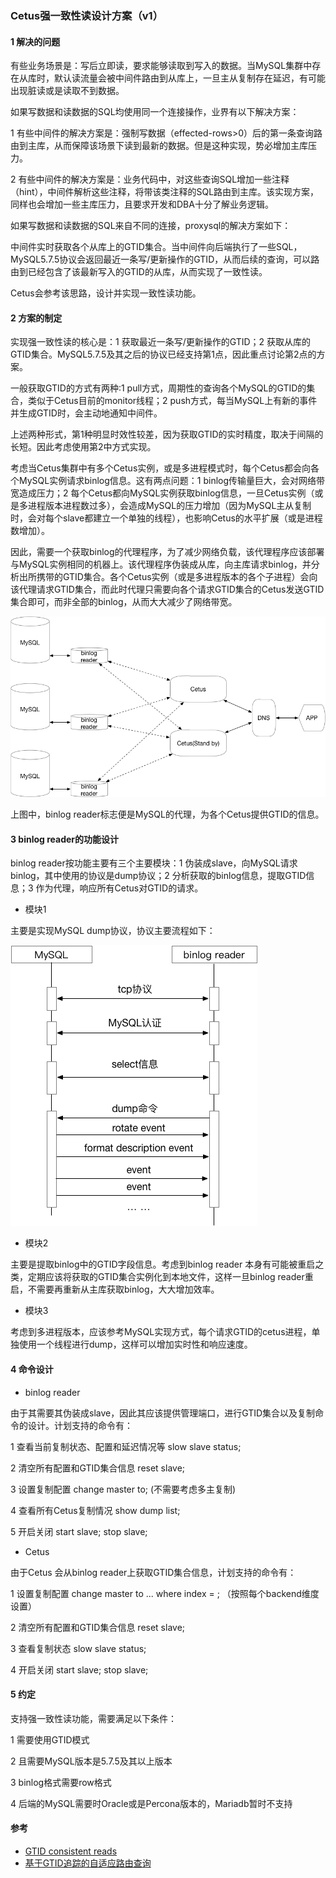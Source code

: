 ### Cetus强一致性读设计方案（v1）

#### 1 解决的问题

有些业务场景是：写后立即读，要求能够读取到写入的数据。当MySQL集群中存在从库时，默认读流量会被中间件路由到从库上，一旦主从复制存在延迟，有可能出现脏读或是读取不到数据。

如果写数据和读数据的SQL均使用同一个连接操作，业界有以下解决方案：

1 有些中间件的解决方案是：强制写数据（effected-rows>0）后的第一条查询路由到主库，从而保障该场景下读到最新的数据。但是这种实现，势必增加主库压力。

2 有些中间件的解决方案是：业务代码中，对这些查询SQL增加一些注释（hint），中间件解析这些注释，将带该类注释的SQL路由到主库。该实现方案，同样也会增加一些主库压力，且要求开发和DBA十分了解业务逻辑。

如果写数据和读数据的SQL来自不同的连接，proxysql的解决方案如下：

中间件实时获取各个从库上的GTID集合。当中间件向后端执行了一些SQL，MySQL5.7.5协议会返回最近一条写/更新操作的GTID，从而后续的查询，可以路由到已经包含了该最新写入的GTID的从库，从而实现了一致性读。

Cetus会参考该思路，设计并实现一致性读功能。

#### 2 方案的制定

实现强一致性读的核心是：1 获取最近一条写/更新操作的GTID；2 获取从库的GTID集合。MySQL5.7.5及其之后的协议已经支持第1点，因此重点讨论第2点的方案。

一般获取GTID的方式有两种:1 pull方式，周期性的查询各个MySQL的GTID的集合，类似于Cetus目前的monitor线程；2 push方式，每当MySQL上有新的事件并生成GTID时，会主动地通知中间件。

上述两种形式，第1种明显时效性较差，因为获取GTID的实时精度，取决于间隔的长短。因此考虑使用第2中方式实现。

考虑当Cetus集群中有多个Cetus实例，或是多进程模式时，每个Cetus都会向各个MySQL实例请求binlog信息。这有两点问题：1 binlog传输量巨大，会对网络带宽造成压力；2 每个Cetus都向MySQL实例获取binlog信息，一旦Cetus实例（或是多进程版本进程数过多），会造成MySQL的压力增加（因为MySQL主从复制时，会对每个slave都建立一个单独的线程），也影响Cetus的水平扩展（或是进程数增加）。

因此，需要一个获取binlog的代理程序，为了减少网络负载，该代理程序应该部署与MySQL实例相同的机器上。该代理程序伪装成从库，向主库请求binlog，并分析出所携带的GTID集合。各个Cetus实例（或是多进程版本的各个子进程）会向该代理请求GTID集合，而此时代理只需要向各个请求GTID集合的Cetus发送GTID集合即可，而非全部的binlog，从而大大减少了网络带宽。

![7.2.1](./images/7.2.1.png)

上图中，binlog reader标志便是MySQL的代理，为各个Cetus提供GTID的信息。

#### 3 binlog reader的功能设计

binlog reader按功能主要有三个主要模块：1 伪装成slave，向MySQL请求binlog，其中使用的协议是dump协议；2 分析获取的binlog信息，提取GTID信息；3 作为代理，响应所有Cetus对GTID的请求。

- 模块1 

主要是实现MySQL dump协议，协议主要流程如下：

![7.3.1](./images/7.3.1.png)

- 模块2

主要是提取binlog中的GTID字段信息。考虑到binlog reader 本身有可能被重启之类，定期应该将获取的GTID集合实例化到本地文件，这样一旦binlog reader重启，不需要再重新从主库获取binlog，大大增加效率。

- 模块3

考虑到多进程版本，应该参考MySQL实现方式，每个请求GTID的cetus进程，单独使用一个线程进行dump，这样可以增加实时性和响应速度。

#### 4 命令设计

- binlog reader

由于其需要其伪装成slave，因此其应该提供管理端口，进行GTID集合以及复制命令的设计。计划支持的命令有：

1 查看当前复制状态、配置和延迟情况等 slow slave status;

2 清空所有配置和GTID集合信息 reset slave;

3 设置复制配置 change master to; (不需要考虑多主复制)

4 查看所有Cetus复制情况 show dump list;

5 开启关闭 start slave; stop slave;

- Cetus

由于Cetus 会从binlog reader上获取GTID集合信息，计划支持的命令有：

1 设置复制配置 change master to ... where index = ; （按照每个backend维度设置）

2 清空所有配置和GTID集合信息 reset slave;

3 查看复制状态 slow slave status;

4 开启关闭 start slave; stop slave;

#### 5 约定

支持强一致性读功能，需要满足以下条件：

1 需要使用GTID模式

2 且需要MySQL版本是5.7.5及其以上版本

3 binlog格式需要row格式

4 后端的MySQL需要时Oracle或是Percona版本的，Mariadb暂时不支持

#### 参考

- [GTID consistent reads](http://www.proxysql.com/blog/proxysql-gtid-causal-reads)
- [基于GTID追踪的自适应路由查询](http://blog.51cto.com/l0vesql/2093871)

